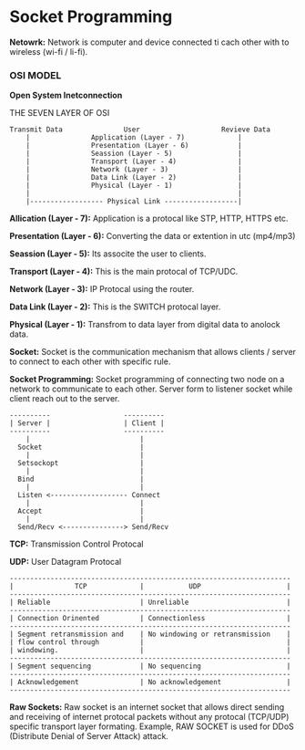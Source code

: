 # Socket Programming

**Netowrk:** Network is computer and device connected ti cach other with to wireless (wi-fi / li-fi).


### OSI MODEL
**Open System Inetconnection**

THE SEVEN LAYER OF OSI

```
Transmit Data				User					Revieve Data
	|				Application (Layer - 7)				|
	|				Presentation (Layer - 6)			|
	|				Seassion (Layer - 5)				|
	|				Transport (Layer - 4)				|
	|				Network (Layer - 3)					|
	|				Data Link (Layer - 2)				|
	|				Physical (Layer - 1)				|
	|													|
	|------------------ Physical Link ------------------|
```

**Allication (Layer - 7):** Application is a protocal like STP, HTTP, HTTPS etc.

**Presentation (Layer - 6):** Converting the data or extention in utc (mp4/mp3)

**Seassion (Layer - 5):** Its associte the user to clients.

**Transport (Layer - 4):** This is the main protocal of TCP/UDC.

**Network (Layer - 3):** IP Protocal using the router.

**Data Link (Layer - 2):** This is the SWITCH protocal layer.

**Physical (Layer - 1):** Transfrom to data layer from digital data to anolock data.


**Socket:** Socket is the communication mechanism that allows clients / server to connect to each other with specific rule.

**Socket Programming:** Socket programming of connecting two node on a network to communicate to each other. Server form to listener socket while client reach out to the server.

```
----------					----------
| Server |					| Client |
----------					----------
	|							|
  Socket						|
	|							|
  Setsockopt					|
    |							|
  Bind							|
    |							|
  Listen <------------------- Connect
    |							|
  Accept						|
    |							|
  Send/Recv <---------------> Send/Recv
``` 

**TCP:** Transmission Control Protocal

**UDP:** User Datagram Protocal

```
---------------------------------------------------------------------
|				TCP				|			UDP						|
---------------------------------------------------------------------
| Reliable						| Unreliable						|
---------------------------------------------------------------------
| Connection Orinented			| Connectionless					|
---------------------------------------------------------------------
| Segment retransmission and	| No windowing or retransmission	|
| flow control through			|									|
| windowing. 					|									|
---------------------------------------------------------------------
| Segment sequencing			| No sequencing						|
---------------------------------------------------------------------
| Acknowledgement				| No acknowledgement				|
---------------------------------------------------------------------
```

**Raw Sockets:** Raw socket is an internet socket that allows direct sending and receiving of internet protocal packets without any protocal (TCP/UDP) specific transport layer formating. Example, RAW SOCKET is used for DDoS (Distribute Denial of Server Attack) attack.
